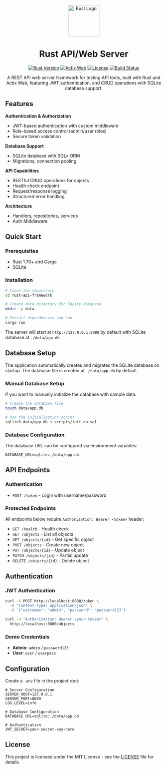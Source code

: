 <div align="center">
  <img src="https://raw.githubusercontent.com/rust-lang/rust-artwork/master/logo/rust-logo-256x256.png" alt="Rust Logo" width="100">
  
# Rust API/Web Server

[![Rust Version](https://img.shields.io/badge/rust-1.70%2B-orange.svg)](https://www.rust-lang.org/)
[![Actix Web](https://img.shields.io/badge/actix--web-4.0%2B-blue.svg)](https://actix.rs/)
[![License](https://img.shields.io/badge/license-MIT-green.svg)](LICENSE)
[![Build Status](https://img.shields.io/badge/build-passing-brightgreen.svg)]()

A REST API web server framework for testing API tools, built with Rust and Actix Web, featuring JWT authentication, and CRUD operations with SQLite database support.
</div>

## Features

**Authentication & Authorization**

- JWT-based authentication with custom middleware
- Role-based access control (admin/user roles)
- Secure token validation

**Database Support**

- SQLite database with SQLx ORM
- Migrations, connection pooling

**API Capabilities**

- RESTful CRUD operations for objects
- Health check endpoint
- Request/response logging
- Structured error handling

**Architecture**

- Handlers, repositories, services
- Auth Middleware

## Quick Start

### Prerequisites

- Rust 1.70+ and Cargo
- SQLite
### Installation

```bash
# Clone the repository
cd rust-api-framework

# Create data directory for SQLite database
mkdir -p data

# Install dependencies and run
cargo run
```

The server will start at `http://127.0.0.1:8080` by default with SQLite database at `./data/app.db`.

## Database Setup

The application automatically creates and migrates the SQLite database on startup. The database file is created at `./data/app.db` by default.

### Manual Database Setup

If you want to manually initialize the database with sample data:

```bash
# Create the database file
touch data/app.db

# Run the initialization script
sqlite3 data/app.db < scripts/init_db.sql
```

### Database Configuration

The database URL can be configured via environment variables:

```env
DATABASE_URL=sqlite:./data/app.db
```

## API Endpoints

### Authentication

- `POST /token` - Login with username/password

### Protected Endpoints

All endpoints below require `Authorization: Bearer <token>` header:

- `GET /health` - Health check
- `GET /objects` - List all objects
- `GET /objects/{id}` - Get specific object
- `POST /objects` - Create new object
- `PUT /objects/{id}` - Update object
- `PATCH /objects/{id}` - Partial update
- `DELETE /objects/{id}` - Delete object

## Authentication

### JWT Authentication

```bash
curl -X POST http://localhost:8080/token \
  -H "Content-Type: application/json" \
  -d '{"username": "admin", "password": "password123"}'

curl -H "Authorization: Bearer <your-token>" \
  http://localhost:8080/objects
```

### Demo Credentials

- **Admin**: `admin` / `password123`
- **User**: `user` / `userpass`

## Configuration

Create a `.env` file in the project root:

```env
# Server Configuration
SERVER_HOST=127.0.0.1
SERVER_PORT=8080
LOG_LEVEL=info

# Database Configuration
DATABASE_URL=sqlite:./data/app.db

# Authentication
JWT_SECRET=your-secret-key-here
```

## License

This project is licensed under the MIT License - see the [LICENSE](LICENSE) file for details.
